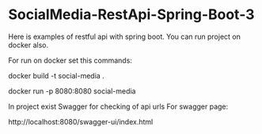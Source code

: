 # SocialMedia-RestApi-Spring-Boot-3
Here is examples of restful api with spring boot.
You can run project on docker also.

For run on docker set this commands:

docker build -t social-media .

docker run -p 8080:8080 social-media

In project exist Swagger for checking of api urls
For swagger page:

http://localhost:8080/swagger-ui/index.html
